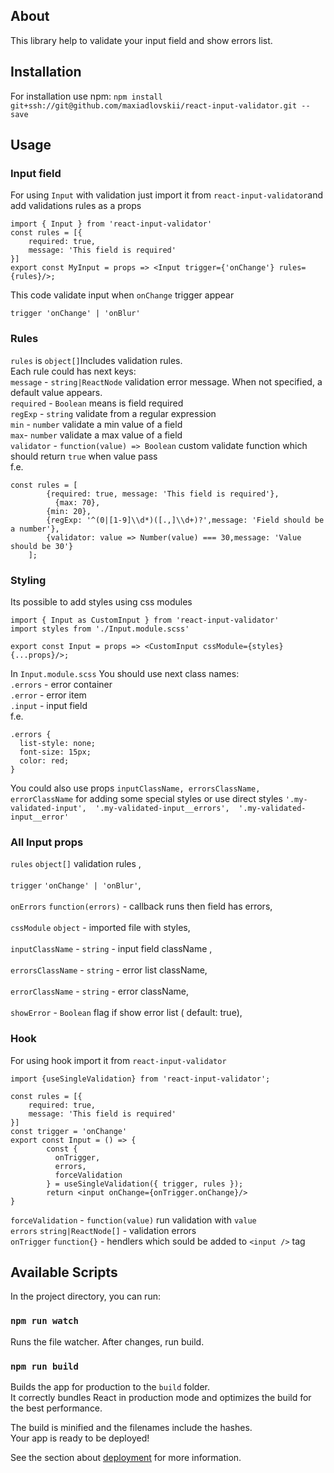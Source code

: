 ## About
This library help to validate your input field and show errors list.
## Installation
For installation use npm:
 `npm install git+ssh://git@github.com/maxiadlovskii/react-input-validator.git --save`
## Usage
### Input field
For using `Input` with validation just import it from  `react-input-validator`and add validations rules as a props
 
    import { Input } from 'react-input-validator'
    const rules = [{
        required: true,
        message: 'This field is required'
    }]
    export const MyInput = props => <Input trigger={'onChange'} rules={rules}/>;
    

This code validate input when `onChange` trigger appear 

    trigger 'onChange' | 'onBlur'
### Rules
`rules` is `object[]`Includes validation rules.<br/> 
Each rule could has next keys:<br/> 
`message` - `string|ReactNode` validation error message. When not specified, a default value appears.<br/> 
`required` - `Boolean` means is field required<br/> 
 `regExp` - `string`   validate from a regular expression<br/> 
`min` - `number` validate a min value of a field<br/> 
`max`- `number` validate a max value of a field<br/> 
`validator` - `function(value) => Boolean` custom validate function which should return `true` when value pass<br/> 
f.e.

    const rules = [  
	        {required: true, message: 'This field is required'},  
		      {max: 70},  
	        {min: 20},  
	        {regExp: '^(0|[1-9]\\d*)([.,]\\d+)?',message: 'Field should be a number'},  
	        {validator: value => Number(value) === 30,message: 'Value should be 30'}  
        ];
### Styling
Its possible to add styles using css modules 

    import { Input as CustomInput } from 'react-input-validator'  
    import styles from './Input.module.scss'  
      
    export const Input = props => <CustomInput cssModule={styles} {...props}/>;
  In  `Input.module.scss` You should use next class names:<br/> 
  `.errors` - error container<br/> 
  `.error` - error item<br/> 
  `.input` - input field<br/> 
f.e.

    .errors {  
      list-style: none;  
      font-size: 15px;  
      color: red;  
    }
You could also use props `inputClassName, errorsClassName, errorClassName` for adding some special styles or use direct styles `'.my-validated-input',  '.my-validated-input__errors',  '.my-validated-input__error'`

### All Input props
`rules`  `object[]` validation rules ,<br/>     
`trigger` `'onChange' | 'onBlur'`,<br/>   
`onErrors` `function(errors)` - callback runs then field has errors,<br/>   
`cssModule`  `object` - imported file with styles,<br/>   
`inputClassName` - `string` - input field className ,<br/>   
`errorsClassName` - `string` - error list className,<br/>   
`errorClassName` - `string` - error className,<br/>   
`showError` - `Boolean`  flag if show error list ( default: true),<br/> 
### Hook
For using hook import it from `react-input-validator`

    import {useSingleValidation} from 'react-input-validator';
    
    const rules = [{
        required: true,
        message: 'This field is required'
    }]
    const trigger = 'onChange'
    export const Input = () => {
    		const {  
    		  onTrigger,  
    		  errors,
    		  forceValidation  
    		} = useSingleValidation({ trigger, rules });
    		return <input onChange={onTrigger.onChange}/>
    }
`forceValidation`  - `function(value)` run validation with `value`<br/> 
`errors` `string|ReactNode[]` - validation errors<br/> 
`onTrigger` `function{}` - hendlers which sould be added to `<input />`  tag <br/> 
## Available Scripts

In the project directory, you can run:

### `npm run watch`

Runs the file watcher. After changes, run build.   


### `npm run build`

Builds the app for production to the `build` folder.<br />
It correctly bundles React in production mode and optimizes the build for the best performance.

The build is minified and the filenames include the hashes.<br />
Your app is ready to be deployed!

See the section about [deployment](https://facebook.github.io/create-react-app/docs/deployment) for more information.
